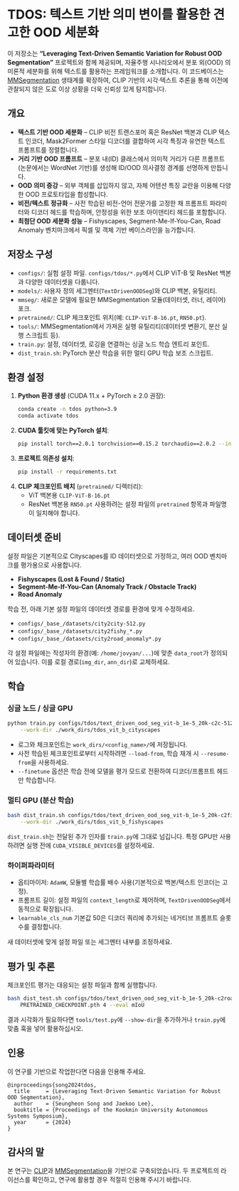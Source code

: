 # TDOS: 텍스트 기반 의미 변이를 활용한 견고한 OOD 세분화

이 저장소는 **“Leveraging Text-Driven Semantic Variation for Robust OOD Segmentation”** 프로젝트와 함께 제공되며, 자율주행 시나리오에서 분포 외(OOD) 의미론적 세분화를 위해 텍스트를 활용하는 프레임워크를 소개합니다. 이 코드베이스는 [MMSegmentation](https://github.com/open-mmlab/mmsegmentation) 생태계를 확장하여, CLIP 기반의 시각·텍스트 추론을 통해 이전에 관찰되지 않은 도로 이상 상황을 더욱 신뢰성 있게 탐지합니다.

## 개요

- **텍스트 기반 OOD 세분화** – CLIP 비전 트랜스포머 혹은 ResNet 백본과 CLIP 텍스트 인코더, Mask2Former 스타일 디코더를 결합하여 시각 특징과 유연한 텍스트 프롬프트를 정렬합니다.
- **거리 기반 OOD 프롬프트** – 분포 내(ID) 클래스에서 의미적 거리가 다른 프롬프트(논문에서는 WordNet 기반)를 생성해 ID/OOD 의사결정 경계를 선명하게 만듭니다.
- **OOD 의미 증강** – 외부 객체를 삽입하지 않고, 자체 어텐션 특징 교란을 이용해 다양한 OOD 프로토타입을 합성합니다.
- **비전/텍스트 정규화** – 사전 학습된 비전-언어 전문가를 고정한 채 프롬프트 파라미터와 디코더 헤드를 학습하며, 안정성을 위한 보조 아이덴티티 헤드를 포함합니다.
- **최첨단 OOD 세분화 성능** – Fishyscapes, Segment-Me-If-You-Can, Road Anomaly 벤치마크에서 픽셀 및 객체 기반 베이스라인을 능가합니다.

## 저장소 구성

- `configs/`: 실험 설정 파일. `configs/tdos/*.py`에서 CLIP ViT-B 및 ResNet 백본과 다양한 데이터셋을 다룹니다.
- `models/`: 사용자 정의 세그멘터(`TextDrivenOODSeg`)와 CLIP 백본, 유틸리티.
- `mmseg/`: 새로운 모델에 필요한 MMSegmentation 모듈(데이터셋, 러너, 레이어) 포크.
- `pretrained/`: CLIP 체크포인트 위치(예: `CLIP-ViT-B-16.pt`, `RN50.pt`).
- `tools/`: MMSegmentation에서 가져온 실행 유틸리티(데이터셋 변환기, 분산 실행 스크립트 등).
- `train.py`: 설정, 데이터셋, 로깅을 연결하는 싱글 노드 학습 엔트리 포인트.
- `dist_train.sh`: PyTorch 분산 학습을 위한 멀티 GPU 학습 보조 스크립트.

## 환경 설정

1. **Python 환경 생성** (CUDA 11.x + PyTorch ≥ 2.0 권장):
   ```bash
   conda create -n tdos python=3.9
   conda activate tdos
   ```
2. **CUDA 툴킷에 맞는 PyTorch 설치**:
   ```bash
   pip install torch==2.0.1 torchvision==0.15.2 torchaudio==2.0.2 --index-url https://download.pytorch.org/whl/cu118
   ```
3. **프로젝트 의존성 설치**:
   ```bash
   pip install -r requirements.txt
   ```
4. **CLIP 체크포인트 배치** (`pretrained/` 디렉터리):
   - ViT 백본용 `CLIP-ViT-B-16.pt`
   - ResNet 백본용 `RN50.pt`
   사용하려는 설정 파일의 `pretrained` 항목과 파일명이 일치해야 합니다.

## 데이터셋 준비

설정 파일은 기본적으로 Cityscapes를 ID 데이터셋으로 가정하고, 여러 OOD 벤치마크를 평가용으로 사용합니다.

- **Fishyscapes (Lost & Found / Static)**
- **Segment-Me-If-You-Can (Anomaly Track / Obstacle Track)**
- **Road Anomaly**

학습 전, 아래 기본 설정 파일의 데이터셋 경로를 환경에 맞게 수정하세요.

- `configs/_base_/datasets/city2city-512.py`
- `configs/_base_/datasets/city2fishy_*.py`
- `configs/_base_/datasets/city2road_anomaly*.py`

각 설정 파일에는 작성자의 환경(예: `/home/jovyan/...`)에 맞춘 `data_root`가 정의되어 있습니다. 이를 로컬 경로(`img_dir`, `ann_dir`)로 교체하세요.

## 학습

### 싱글 노드 / 싱글 GPU

```bash
python train.py configs/tdos/text_driven_ood_seg_vit-b_1e-5_20k-c2c-512.py \
    --work-dir ./work_dirs/tdos_vit_b_cityscapes
```

- 로그와 체크포인트는 `work_dirs/<config_name>/`에 저장됩니다.
- 사전 학습된 체크포인트로부터 시작하려면 `--load-from`, 학습 재개 시 `--resume-from`을 사용하세요.
- `--finetune` 옵션은 학습 전에 모델을 평가 모드로 전환하여 디코더/프롬프트 헤드만 학습합니다.

### 멀티 GPU (분산 학습)

```bash
bash dist_train.sh configs/tdos/text_driven_ood_seg_vit-b_1e-5_20k-c2fishy_LnF-512.py 4 \
    --work-dir ./work_dirs/tdos_vit_b_fishyscapes
```

`dist_train.sh`는 전달된 추가 인자를 `train.py`에 그대로 넘깁니다. 특정 GPU만 사용하려면 실행 전에 `CUDA_VISIBLE_DEVICES`를 설정하세요.

### 하이퍼파라미터

- 옵티마이저: `AdamW`, 모듈별 학습률 배수 사용(기본적으로 백본/텍스트 인코더는 고정).
- 프롬프트 길이: 설정 파일의 `context_length`로 제어하며, `TextDrivenOODSeg`에서 동적으로 확장됩니다.
- `learnable_cls_num` 기본값 50은 디코더 쿼리에 추가되는 네거티브 프롬프트 슬롯 수를 결정합니다.

새 데이터셋에 맞게 설정 파일 또는 세그멘터 내부를 조정하세요.

## 평가 및 추론

체크포인트 평가는 대응되는 설정 파일과 함께 실행합니다.

```bash
bash dist_test.sh configs/tdos/text_driven_ood_seg_vit-b_1e-5_20k-c2road_anomaly-512.py \
    PRETRAINED_CHECKPOINT.pth 4 --eval mIoU
```

결과 시각화가 필요하다면 `tools/test.py`에 `--show-dir`을 추가하거나 `train.py`에 맞춤 훅을 넣어 활용하십시오.

## 인용

이 연구를 기반으로 작업한다면 다음을 인용해 주세요.

```
@inproceedings{song2024tdos,
  title     = {Leveraging Text-Driven Semantic Variation for Robust OOD Segmentation},
  author    = {Seungheon Song and Jaekoo Lee},
  booktitle = {Proceedings of the Kookmin University Autonomous Systems Symposium},
  year      = {2024}
}
```

## 감사의 말

본 연구는 [CLIP](https://github.com/openai/CLIP)과 [MMSegmentation](https://github.com/open-mmlab/mmsegmentation)을 기반으로 구축되었습니다. 두 프로젝트의 라이선스를 확인하고, 연구에 활용할 경우 적절히 인용해 주시기 바랍니다.
